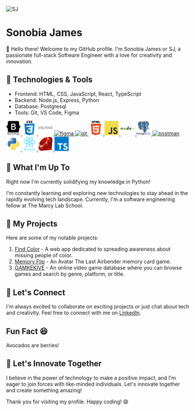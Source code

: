 ![SJ](https://github.com/sjjames020/sjjames020/assets/113803263/73e42ded-6a9c-4d1b-aa60-14b6f127a83e)


# Sonobia James

👋 Hello there! Welcome to my GitHub profile. I'm Sonobia James or SJ, a passionate full-stack Software Engineer with a love for creativity and innovation.

## 🔧 Technologies & Tools

- Frontend: HTML, CSS, JavaScript, React, TypeScript
- Backend: Node.js, Express, Python
- Database: Postgresql
- Tools: Git, VS Code, Figma


<p align="left"> <a href="https://getbootstrap.com" target="_blank" rel="noreferrer"> <img src="https://raw.githubusercontent.com/devicons/devicon/master/icons/bootstrap/bootstrap-plain-wordmark.svg" alt="bootstrap" width="40" height="40"/> </a> <a href="https://www.w3schools.com/css/" target="_blank" rel="noreferrer"> <img src="https://raw.githubusercontent.com/devicons/devicon/master/icons/css3/css3-original-wordmark.svg" alt="css3" width="40" height="40"/> </a> <a href="https://expressjs.com" target="_blank" rel="noreferrer"> <img src="https://raw.githubusercontent.com/devicons/devicon/master/icons/express/express-original-wordmark.svg" alt="express" width="40" height="40"/> </a> <a href="https://www.figma.com/" target="_blank" rel="noreferrer"> <img src="https://www.vectorlogo.zone/logos/figma/figma-icon.svg" alt="figma" width="40" height="40"/> </a> <a href="https://git-scm.com/" target="_blank" rel="noreferrer"> <img src="https://www.vectorlogo.zone/logos/git-scm/git-scm-icon.svg" alt="git" width="40" height="40"/> </a> <a href="https://www.w3.org/html/" target="_blank" rel="noreferrer"> <img src="https://raw.githubusercontent.com/devicons/devicon/master/icons/html5/html5-original-wordmark.svg" alt="html5" width="40" height="40"/> </a> <a href="https://developer.mozilla.org/en-US/docs/Web/JavaScript" target="_blank" rel="noreferrer"> <img src="https://raw.githubusercontent.com/devicons/devicon/master/icons/javascript/javascript-original.svg" alt="javascript" width="40" height="40"/> </a> <a href="https://nodejs.org" target="_blank" rel="noreferrer"> <img src="https://raw.githubusercontent.com/devicons/devicon/master/icons/nodejs/nodejs-original-wordmark.svg" alt="nodejs" width="40" height="40"/> </a> <a href="https://www.postgresql.org" target="_blank" rel="noreferrer"> <img src="https://raw.githubusercontent.com/devicons/devicon/master/icons/postgresql/postgresql-original-wordmark.svg" alt="postgresql" width="40" height="40"/> </a> <a href="https://postman.com" target="_blank" rel="noreferrer"> <img src="https://www.vectorlogo.zone/logos/getpostman/getpostman-icon.svg" alt="postman" width="40" height="40"/> </a> <a href="https://www.python.org" target="_blank" rel="noreferrer"> <img src="https://raw.githubusercontent.com/devicons/devicon/master/icons/python/python-original.svg" alt="python" width="40" height="40"/> </a> <a href="https://reactjs.org/" target="_blank" rel="noreferrer"> <img src="https://raw.githubusercontent.com/devicons/devicon/master/icons/react/react-original-wordmark.svg" alt="react" width="40" height="40"/> </a> <a href="https://www.ruby-lang.org/en/" target="_blank" rel="noreferrer"> <img src="https://raw.githubusercontent.com/devicons/devicon/master/icons/ruby/ruby-original.svg" alt="ruby" width="40" height="40"/> </a> <a href="https://www.typescriptlang.org/" target="_blank" rel="noreferrer"> <img src="https://raw.githubusercontent.com/devicons/devicon/master/icons/typescript/typescript-original.svg" alt="typescript" width="40" height="40"/> </a> </p>

## 🌱 What I'm Up To

Right now I'm currently solidifying my knowledge in Python!

I'm constantly learning and exploring new technologies to stay ahead in the rapidly evolving tech landscape. Currently, I'm a software engineering fellow at The Marcy Lab School.

## 🚀 My Projects

Here are some of my notable projects:

1. [Find Color](https://github.com/Find-Color/find-color-repo) - A web app dedicated to spreading awareness about missing people of color.
2. [Memory Flip](https://github.com/Unit-5-Project-Week/Memory-Flip) - An Avatar The Last Airbender memory card game.
3. [GAMKEKIVE](https://github.com/Fall-2/GAMEKIVE) - An online video game database where you can browse games and search by genre, platform, or title.

## 💬 Let's Connect

I'm always excited to collaborate on exciting projects or just chat about tech and creativity. Feel free to connect with me on [LinkedIn](https://www.linkedin.com/in/sonobia-james/).


## Fun Fact 😆 

Avocados are berries!

## 🌟 Let's Innovate Together

I believe in the power of technology to make a positive impact, and I'm eager to join forces with like-minded individuals. Let's innovate together and create something amazing!

Thank you for visiting my profile. Happy coding! 😄
